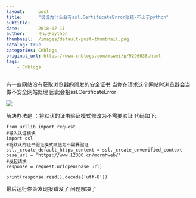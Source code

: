 ```yaml
---
layout:     post
title:      "说说为什么会有ssl.CertificateError报错-不止于python"
subtitle:   
date:       2018-07-11
author:     不止于python
thumbnail:  /images/default-post-thumbnail.png
catalog: true
categories: Cnblogs
original_url: https://www.cnblogs.com/mswei/p/9296638.html
tags:
    - Cnblogs
---
```


有一些网站没有获取浏览器的颁发的安全证书 当你在请求这个网站时浏览器会当做不安全网站处理 因此会报ssl.CertificateError

![](/images/71e43334/1.png)

解决办法是 ：将默认的证书验证模式修改为不需要验证 代码如下:

```
from urllib import request
#导入认证模块
import ssl
#将默认的证书验证模式赋值为不需要验证
ssl._create_default_https_context = ssl._create_unverified_context
base_url = 'https://www.12306.cn/mormhweb/'
#发起请求
response = request.urlopen(base_url)
 
print(response.read().decode('utf-8'))
```

最后运行你会发现报错没了 问题解决了